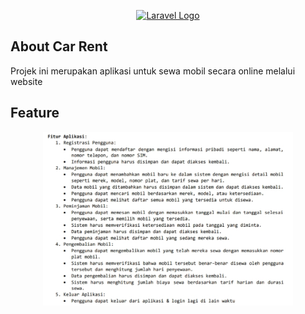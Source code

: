 <p align="center"><a href="https://laravel.com" target="_blank"><img src="https://raw.githubusercontent.com/laravel/art/master/logo-lockup/5%20SVG/2%20CMYK/1%20Full%20Color/laravel-logolockup-cmyk-red.svg" width="400" alt="Laravel Logo"></a></p>

## About Car Rent

Projek ini merupakan aplikasi untuk sewa mobil secara online melalui website

## Feature

<p align="center"><a href="#" target="_blank"><img src="/public//dokumentasi.jpg" width="400" alt="Laravel Logo"></a></p>
